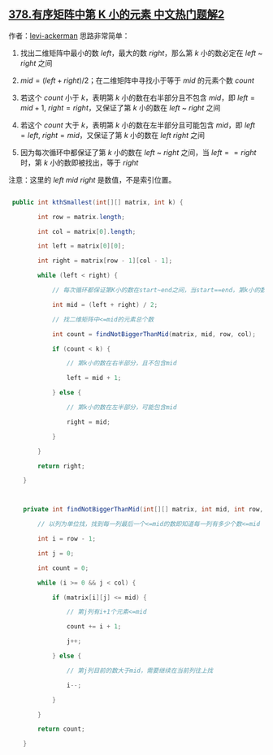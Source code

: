 ## [378.有序矩阵中第 K 小的元素 中文热门题解2](https://leetcode.cn/problems/kth-smallest-element-in-a-sorted-matrix/solutions/100000/er-fen-chao-ji-jian-dan-by-jacksu1024)

作者：[levi-ackerman](https://leetcode.cn/u/levi-ackerman)
思路非常简单：
1. 找出二维矩阵中最小的数 $left$，最大的数 $right$，那么第 $k$ 小的数必定在 $left$ ~ $right$ 之间
2. $mid=(left+right) / 2$；在二维矩阵中寻找小于等于 $mid$ 的元素个数 $count$
3. 若这个 $count$ 小于 $k$，表明第 $k$ 小的数在右半部分且不包含 $mid$，即 $left=mid+1$, $right=right$，又保证了第 $k$ 小的数在 $left$ ~ $right$ 之间
4. 若这个 $count$ 大于 $k$，表明第 $k$ 小的数在左半部分且可能包含 $mid$，即 $left=left$, $right=mid$，又保证了第 $k$ 小的数在 $left~right$ 之间
5. 因为每次循环中都保证了第 $k$ 小的数在 $left$ ~ $right$ 之间，当 $left==right$ 时，第 $k$ 小的数即被找出，等于 $right$

注意：这里的 $left$ $mid$ $right$ 是数值，不是索引位置。

```Java []
 public int kthSmallest(int[][] matrix, int k) {
        int row = matrix.length;
        int col = matrix[0].length;
        int left = matrix[0][0];
        int right = matrix[row - 1][col - 1];
        while (left < right) {
            // 每次循环都保证第K小的数在start~end之间，当start==end，第k小的数就是start
            int mid = (left + right) / 2;
            // 找二维矩阵中<=mid的元素总个数
            int count = findNotBiggerThanMid(matrix, mid, row, col);
            if (count < k) {
                // 第k小的数在右半部分，且不包含mid
                left = mid + 1;
            } else {
                // 第k小的数在左半部分，可能包含mid
                right = mid;
            }
        }
        return right;
    }

    private int findNotBiggerThanMid(int[][] matrix, int mid, int row, int col) {
        // 以列为单位找，找到每一列最后一个<=mid的数即知道每一列有多少个数<=mid
        int i = row - 1;
        int j = 0;
        int count = 0;
        while (i >= 0 && j < col) {
            if (matrix[i][j] <= mid) {
                // 第j列有i+1个元素<=mid
                count += i + 1;
                j++;
            } else {
                // 第j列目前的数大于mid，需要继续在当前列往上找
                i--;
            }
        }
        return count;
    }
```